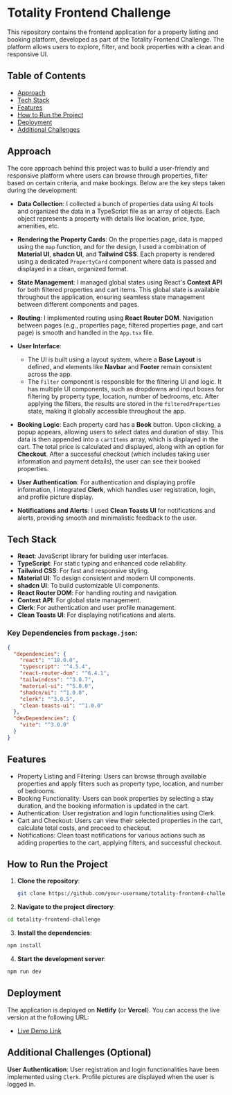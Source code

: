 # Totality Frontend Challenge

This repository contains the frontend application for a property listing and booking platform, developed as part of the Totality Frontend Challenge. The platform allows users to explore, filter, and book properties with a clean and responsive UI.

## Table of Contents

- [Approach](#approach)
- [Tech Stack](#tech-stack)
- [Features](#features)
- [How to Run the Project](#how-to-run-the-project)
- [Deployment](#deployment)
- [Additional Challenges](#additional-challenges)

## Approach

The core approach behind this project was to build a user-friendly and responsive platform where users can browse through properties, filter based on certain criteria, and make bookings. Below are the key steps taken during the development:

- **Data Collection**: I collected a bunch of properties data using AI tools and organized the data in a TypeScript file as an array of objects. Each object represents a property with details like location, price, type, amenities, etc.
  
- **Rendering the Property Cards**: On the properties page, data is mapped using the `map` function, and for the design, I used a combination of **Material UI**, **shadcn UI**, and **Tailwind CSS**. Each property is rendered using a dedicated `PropertyCard` component where data is passed and displayed in a clean, organized format.

- **State Management**: I managed global states using React's **Context API** for both filtered properties and cart items. This global state is available throughout the application, ensuring seamless state management between different components and pages.

- **Routing**: I implemented routing using **React Router DOM**. Navigation between pages (e.g., properties page, filtered properties page, and cart page) is smooth and handled in the `App.tsx` file.

- **User Interface**: 
  - The UI is built using a layout system, where a **Base Layout** is defined, and elements like **Navbar** and **Footer** remain consistent across the app.
  - The `Filter` component is responsible for the filtering UI and logic. It has multiple UI components, such as dropdowns and input boxes for filtering by property type, location, number of bedrooms, etc. After applying the filters, the results are stored in the `filteredProperties` state, making it globally accessible throughout the app.

- **Booking Logic**: Each property card has a **Book** button. Upon clicking, a popup appears, allowing users to select dates and duration of stay. This data is then appended into a `cartItems` array, which is displayed in the cart. The total price is calculated and displayed, along with an option for **Checkout**. After a successful checkout (which includes taking user information and payment details), the user can see their booked properties.

- **User Authentication**: For authentication and displaying profile information, I integrated **Clerk**, which handles user registration, login, and profile picture display.

- **Notifications and Alerts**: I used **Clean Toasts UI** for notifications and alerts, providing smooth and minimalistic feedback to the user.

## Tech Stack

- **React**: JavaScript library for building user interfaces.
- **TypeScript**: For static typing and enhanced code reliability.
- **Tailwind CSS**: For fast and responsive styling.
- **Material UI**: To design consistent and modern UI components.
- **shadcn UI**: To build customizable UI components.
- **React Router DOM**: For handling routing and navigation.
- **Context API**: For global state management.
- **Clerk**: For authentication and user profile management.
- **Clean Toasts UI**: For displaying notifications and alerts.

### Key Dependencies from `package.json`:
```json
{
  "dependencies": {
    "react": "^18.0.0",
    "typescript": "^4.5.4",
    "react-router-dom": "^6.4.1",
    "tailwindcss": "^3.0.7",
    "material-ui": "^5.0.0",
    "shadcn/ui": "^1.0.0",
    "clerk": "^3.0.5",
    "clean-toasts-ui": "^1.0.0"
  },
  "devDependencies": {
    "vite": "^3.0.0"
  }
}
```

## Features
- Property Listing and Filtering: Users can browse through available properties and apply filters such as property type, location, and number of bedrooms.
- Booking Functionality: Users can book properties by selecting a stay duration, and the booking information is updated in the cart.
- Authentication: User registration and login functionalities using Clerk.
- Cart and Checkout: Users can view their selected properties in the cart, calculate total costs, and proceed to checkout.
- Notifications: Clean toast notifications for various actions such as adding properties to the cart, applying filters, and successful checkout.

## How to Run the Project

1. **Clone the repository**:
   ```bash
   git clone https://github.com/your-username/totality-frontend-challenge.git
   ```
2. **Navigate to the project directory**:
```bash
cd totality-frontend-challenge
```
3. **Install the dependencies**:
```bash
npm install
```
4. **Start the development server**:
```bash
npm run dev
```

## Deployment

The application is deployed on **Netlify** (or **Vercel**). You can access the live version at the following URL:

- [Live Demo Link](https://totality-frontend-challenge-ps.vercel.app/)

## Additional Challenges (Optional)
**User Authentication**: User registration and login functionalities have been implemented using `Clerk`. Profile pictures are displayed when the user is logged in.



